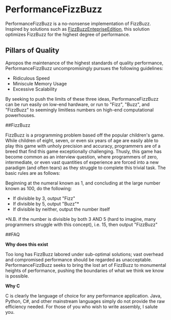 # PerformanceFizzBuzz

PerformanceFizzBuzz is a no-nonsense implementation of FizzBuzz. Inspired by solutions such as <a href="https://github.com/EnterpriseQualityCoding/FizzBuzzEnterpriseEdition">FizzBuzzEntepriseEdition</a>, this solution optimizes FizzBuzz for the highest degree of performance.

## Pillars of Quality

Apropos the maintenance of the highest standards of quality performance, PerformanceFizzBuzz uncompromisingly pursues the following guidelines:
* Ridiculous Speed
* Miniscule Memory Usage
* Excessive Scalability

By seeking to push the limits of these three ideas, PerformanceFizzBuzz can be run easily on low-end hardware, or run to "Fizz", "Buzz", and "FizzBuzz" to seemingly limitless numbers on high-end computational powerhouses.

##FizzBuzz

FizzBuzz is a programming problem based off the popular children's game. While children of eight, seven, or even six years of age are easily able to play this game with unholy precision and accuracy, programmers are of a breed that find this game exceptionally challenging. Thusly, this game has become common as an interview question, where programmers of zero, intermediate, or even vast quantities of experience are forced into a new paradigm (and often tears) as they struggle to complete this trivial task. The basic rules are as follows:

Beginning at the numeral known as 1, and concluding at the large number known as 100, do the following:
* If divisible by 3, output "Fizz"
* If divisible by 5, output "Buzz"*
* If divisible by neither, output the number itself

*N.B. if the number is divisible by both 3 AND 5 (hard to imagine, many programmers struggle with this concept), i.e. 15, then output "FizzBuzz"

##FAQ 

**Why does this exist**

Too long has FizzBuzz labored under sub-optimal solutions; vast overhead and compromised performance should be regarded as unacceptable. PerformanceFizzBuzz seeks to bring the lost art of FizzBuzz to monumental heights of performance, pushing the boundaries of what we think we know is possible.

**Why C**

C is clearly the language of choice for any performance application. Java, Python, C#, and other mainstream languages simply do not provide the raw efficiency needed. For those of you who wish to write assembly, I salute you.

